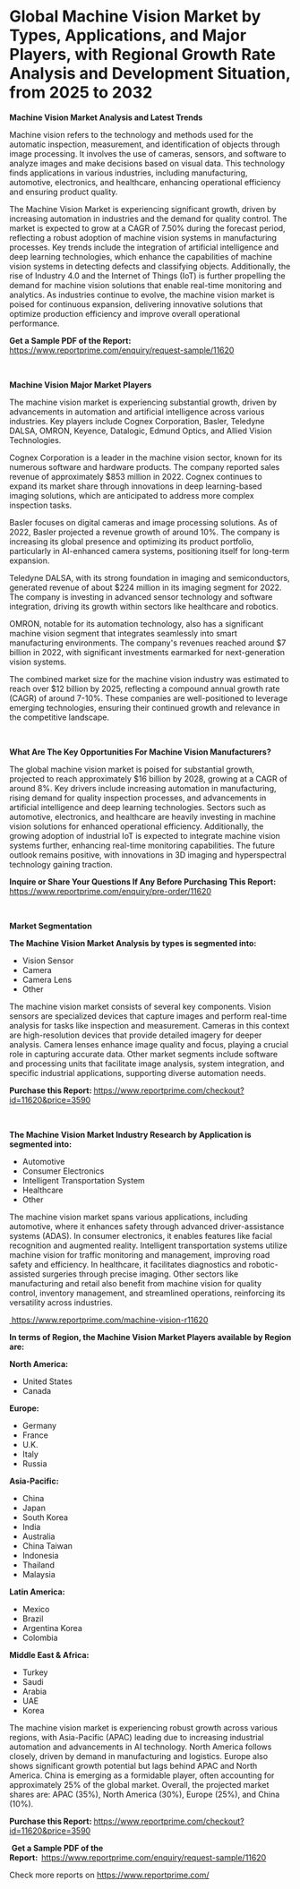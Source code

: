 <p><h1>Global Machine Vision Market by Types, Applications, and Major Players, with Regional Growth Rate Analysis and Development Situation, from 2025 to 2032</h1></p><p><strong>Machine Vision Market Analysis and Latest Trends</strong></p>
<p><p>Machine vision refers to the technology and methods used for the automatic inspection, measurement, and identification of objects through image processing. It involves the use of cameras, sensors, and software to analyze images and make decisions based on visual data. This technology finds applications in various industries, including manufacturing, automotive, electronics, and healthcare, enhancing operational efficiency and ensuring product quality.</p><p>The Machine Vision Market is experiencing significant growth, driven by increasing automation in industries and the demand for quality control. The market is expected to grow at a CAGR of 7.50% during the forecast period, reflecting a robust adoption of machine vision systems in manufacturing processes. Key trends include the integration of artificial intelligence and deep learning technologies, which enhance the capabilities of machine vision systems in detecting defects and classifying objects. Additionally, the rise of Industry 4.0 and the Internet of Things (IoT) is further propelling the demand for machine vision solutions that enable real-time monitoring and analytics. As industries continue to evolve, the machine vision market is poised for continuous expansion, delivering innovative solutions that optimize production efficiency and improve overall operational performance.</p></p>
<p><strong>Get a Sample PDF of the Report:&nbsp;</strong> <a href="https://www.reportprime.com/enquiry/request-sample/11620?utm_campaign=2230&utm_medium=2&utm_source=Github&utm_content=ia&utm_term=21032025&utm_id=machine-vision">https://www.reportprime.com/enquiry/request-sample/11620</a></p>
<p>&nbsp;</p>
<p><strong>Machine Vision Major Market Players</strong></p>
<p><p>The machine vision market is experiencing substantial growth, driven by advancements in automation and artificial intelligence across various industries. Key players include Cognex Corporation, Basler, Teledyne DALSA, OMRON, Keyence, Datalogic, Edmund Optics, and Allied Vision Technologies.</p><p>Cognex Corporation is a leader in the machine vision sector, known for its numerous software and hardware products. The company reported sales revenue of approximately $853 million in 2022. Cognex continues to expand its market share through innovations in deep learning-based imaging solutions, which are anticipated to address more complex inspection tasks.</p><p>Basler focuses on digital cameras and image processing solutions. As of 2022, Basler projected a revenue growth of around 10%. The company is increasing its global presence and optimizing its product portfolio, particularly in AI-enhanced camera systems, positioning itself for long-term expansion.</p><p>Teledyne DALSA, with its strong foundation in imaging and semiconductors, generated revenue of about $224 million in its imaging segment for 2022. The company is investing in advanced sensor technology and software integration, driving its growth within sectors like healthcare and robotics.</p><p>OMRON, notable for its automation technology, also has a significant machine vision segment that integrates seamlessly into smart manufacturing environments. The company's revenues reached around $7 billion in 2022, with significant investments earmarked for next-generation vision systems.</p><p>The combined market size for the machine vision industry was estimated to reach over $12 billion by 2025, reflecting a compound annual growth rate (CAGR) of around 7-10%. These companies are well-positioned to leverage emerging technologies, ensuring their continued growth and relevance in the competitive landscape.</p></p>
<p>&nbsp;</p>
<p><strong>What Are The Key Opportunities For Machine Vision Manufacturers?</strong></p>
<p><p>The global machine vision market is poised for substantial growth, projected to reach approximately $16 billion by 2028, growing at a CAGR of around 8%. Key drivers include increasing automation in manufacturing, rising demand for quality inspection processes, and advancements in artificial intelligence and deep learning technologies. Sectors such as automotive, electronics, and healthcare are heavily investing in machine vision solutions for enhanced operational efficiency. Additionally, the growing adoption of industrial IoT is expected to integrate machine vision systems further, enhancing real-time monitoring capabilities. The future outlook remains positive, with innovations in 3D imaging and hyperspectral technology gaining traction.</p></p>
<p><strong>Inquire or Share Your Questions If Any Before Purchasing This Report:</strong> <a href="https://www.reportprime.com/enquiry/pre-order/11620?utm_campaign=2230&utm_medium=2&utm_source=Github&utm_content=ia&utm_term=21032025&utm_id=machine-vision">https://www.reportprime.com/enquiry/pre-order/11620</a></p>
<p>&nbsp;</p>
<p><strong>Market Segmentation</strong></p>
<p><strong>The Machine Vision Market Analysis by types is segmented into:</strong></p>
<p><ul><li>Vision Sensor</li><li>Camera</li><li>Camera Lens</li><li>Other</li></ul></p>
<p><p>The machine vision market consists of several key components. Vision sensors are specialized devices that capture images and perform real-time analysis for tasks like inspection and measurement. Cameras in this context are high-resolution devices that provide detailed imagery for deeper analysis. Camera lenses enhance image quality and focus, playing a crucial role in capturing accurate data. Other market segments include software and processing units that facilitate image analysis, system integration, and specific industrial applications, supporting diverse automation needs.</p></p>
<p><strong>Purchase this Report:&nbsp;</strong><a href="https://www.reportprime.com/checkout?id=11620&price=3590&utm_campaign=2230&utm_medium=2&utm_source=Github&utm_content=ia&utm_term=21032025&utm_id=machine-vision">https://www.reportprime.com/checkout?id=11620&price=3590</a></p>
<p>&nbsp;</p>
<p><strong>The Machine Vision Market Industry Research by Application is segmented into:</strong></p>
<p><ul><li>Automotive</li><li>Consumer Electronics</li><li>Intelligent Transportation System</li><li>Healthcare</li><li>Other</li></ul></p>
<p><p>The machine vision market spans various applications, including automotive, where it enhances safety through advanced driver-assistance systems (ADAS). In consumer electronics, it enables features like facial recognition and augmented reality. Intelligent transportation systems utilize machine vision for traffic monitoring and management, improving road safety and efficiency. In healthcare, it facilitates diagnostics and robotic-assisted surgeries through precise imaging. Other sectors like manufacturing and retail also benefit from machine vision for quality control, inventory management, and streamlined operations, reinforcing its versatility across industries.</p></p>
<p><a href="https://www.reportprime.com/machine-vision-r11620?utm_campaign=2230&utm_medium=2&utm_source=Github&utm_content=ia&utm_term=21032025&utm_id=machine-vision">&nbsp;https://www.reportprime.com/machine-vision-r11620</a></p>
<p><strong>In terms of Region, the Machine Vision Market Players available by Region are:</strong></p>
<p>
    <p> <strong> North America: </strong>
        <ul>
            <li>United States</li>
            <li>Canada</li>
        </ul>
        </p> 
    <p> <strong> Europe: </strong>
        <ul>
            <li>Germany</li>
            <li>France</li>
            <li>U.K.</li>
            <li>Italy</li>
            <li>Russia</li>
        </ul>
        </p> 
    <p> <strong> Asia-Pacific: </strong>
        <ul>
            <li>China</li>
            <li>Japan</li>
            <li>South Korea</li>
            <li>India</li>
            <li>Australia</li>
            <li>China Taiwan</li>
            <li>Indonesia</li>
            <li>Thailand</li>
            <li>Malaysia</li>
        </ul>
        </p> 
    <p> <strong> Latin America: </strong>
        <ul>
            <li>Mexico</li>
            <li>Brazil</li>
            <li>Argentina Korea</li>
            <li>Colombia</li>
        </ul>
        </p> 
    <p> <strong> Middle East & Africa: </strong>
        <ul>
            <li>Turkey</li>
            <li>Saudi</li>
            <li>Arabia</li>
            <li>UAE</li>
            <li>Korea</li>
        </ul>
    </p>
    </p>
<p><p>The machine vision market is experiencing robust growth across various regions, with Asia-Pacific (APAC) leading due to increasing industrial automation and advancements in AI technology. North America follows closely, driven by demand in manufacturing and logistics. Europe also shows significant growth potential but lags behind APAC and North America. China is emerging as a formidable player, often accounting for approximately 25% of the global market. Overall, the projected market shares are: APAC (35%), North America (30%), Europe (25%), and China (10%).</p></p>
<p><strong>Purchase this Report: </strong><a href="https://www.reportprime.com/checkout?id=11620&price=3590&utm_campaign=2230&utm_medium=2&utm_source=Github&utm_content=ia&utm_term=21032025&utm_id=machine-vision">https://www.reportprime.com/checkout?id=11620&price=3590</a></p>
<p>&nbsp;<strong>Get a Sample PDF of the Report:&nbsp;&nbsp;</strong><a href="https://www.reportprime.com/enquiry/request-sample/11620?utm_campaign=2230&utm_medium=2&utm_source=Github&utm_content=ia&utm_term=21032025&utm_id=machine-vision">https://www.reportprime.com/enquiry/request-sample/11620</a></p>
<p><strong></strong></p>
<p>Check more reports on <a href="https://www.reportprime.com/?utm_campaign=2230&utm_medium=2&utm_source=Github&utm_content=ia&utm_term=21032025&utm_id=machine-vision">https://www.reportprime.com/</a></p>